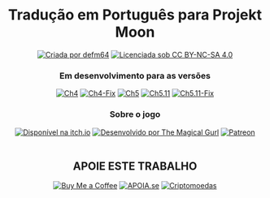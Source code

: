 <div align="center">
<h1>Tradução em Português para Projekt Moon</h1>

<a href="https://allmylinks.com/defm64"><img src="https://img.shields.io/badge/Criada%20por%20defm64-000000?style=for-the-badge" alt="Criada por defm64"/></a>
</a>
<a href="https://creativecommons.org/licenses/by-nc-sa/4.0/"><img src="https://img.shields.io/badge/Licenciada%20sob%20CC%20BY--NC--SA%204.0-000000?style=for-the-badge" alt="Licenciada sob CC BY-NC-SA 4.0"/></a>

<h3 align="center">Em desenvolvimento para as versões</h3>
<a href="../ch4"><img src="https://img.shields.io/badge/Ch4-000000?style=for-the-badge" alt="Ch4"/></a>
<a href="../ch4-fix"><img src="https://img.shields.io/badge/Ch4--Fix-000000?style=for-the-badge" alt="Ch4-Fix"/></a>
<a href="../ch5"><img src="https://img.shields.io/badge/Ch5-000000?style=for-the-badge" alt="Ch5"/></a>
<a href="../ch5.11"><img src="https://img.shields.io/badge/Ch5.11-000000?style=for-the-badge" alt="Ch5.11"/></a>
<a href="../ch5.11-fix"><img src="https://img.shields.io/badge/Ch5.11--Fix-000000?style=for-the-badge" alt="Ch5.11-Fix"/></a>

<h3 align="center">Sobre o jogo</h3>
<a href="https://themagicalgurl.itch.io/projekt-moon"><img src="https://img.shields.io/badge/Disponível%20na%20itch.io-%23FF0B34.svg?style=for-the-badge&logo=Itch.io&logoColor=white" alt="Disponível na itch.io"/></a>
<a href="https://linktr.ee/AsiatheMagicalGurl"><img src="https://img.shields.io/badge/Desenvolvido%20por%20The%20Magical%20Gurl-008136?style=for-the-badge&logo=linktree&logoColor=white" alt="Desenvolvido por The Magical Gurl"/></a>
<a href="http://patreon.com/THEMagicalGurl"><img src="https://img.shields.io/badge/Patreon-F96854?style=for-the-badge&logo=patreon&logoColor=white" alt="Patreon"/></a><br>

<br>
<h2 align="center">APOIE ESTE TRABALHO</h2>

<a href="https://buymeacoffee.com/defm64"><img src="https://img.shields.io/badge/Buy%20Me%20a%20Coffee-ffdd00?style=for-the-badge&logo=buy-me-a-coffee&logoColor=black" alt="Buy Me a Coffee"/></a>
<a href="https://apoia.se/defm64"><img src="https://img.shields.io/badge/APOIASE.se-eb4a3b?style=for-the-badge" alt="APOIA.se"/></a>
<a href="https://coinsend.to/@defm64"><img src="https://img.shields.io/badge/Criptomoedas-F60?style=for-the-badge&logo=bitcoin&logoColor=white" alt="Criptomoedas"/></a>

</div>
